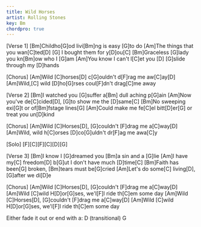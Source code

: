 ```yaml
---
title: Wild Horses
artist: Rolling Stones
key: Bm
chordpro: true
---
```

[Verse 1]
[Bm]Childho[G]od livi[Bm]ng is easy [G]to do
[Am]The things that you wan[C]ted[D]   [G]  I bought them for y[D]ou[C]
[Bm]Graceless [G]lady you kn[Bm]ow who I [G]am
[Am]You know I can't l[C]et you [D]  [G]slide through my [D]hands

[Chorus]
[Am]Wild [C]horses[D] c[G]ouldn't d[F]rag me aw[C]ay[D]
[Am]Wild,[C] wild [D]ho[G]rses coul[F]dn't drag[C]me away

[Verse 2]
[Bm]I watched you [G]suffer a[Bm] dull aching p[G]ain
[Am]Now you've de[C]cided[D], [G]to show me the [D]same[C]
[Bm]No sweeping exi[G]t or of[Bm]fstage lines[G]
[Am]Could make me fe[C]el bitt[D]er[G] or treat you un[D]kind

[Chorus]
[Am]Wild [C]Horses[D], [G]couldn't [F]drag me a[C]way[D]
[Am]Wild, wild h[C]orses [D]co[G]uldn't dr[F]ag me awa[C]y

[Solo]
[F][C][F][C][D][G]

[Verse 3]
[Bm]I know I [G]dreamed you [Bm]a sin and a [G]lie
[Am]I have my[C] freedom[D] b[G]ut I don't have much [D]time[C]
[Bm]Faith has been[G] broken, [Bm]tears must be[G]cried
[Am]Let's do some[C] living[D], [G]after we di[D]e

[Chorus]
[Am]Wild [C]Horses[D], [G]couldn't [F]drag me a[C]way[D]
[Am]Wild [C]wild H[D]or[G]ses, we'l[F]l ride th[C]em some day
[Am]Wild [C]Horses[D], [G]couldn't [F]drag me a[C]way[D]
[Am]Wild [C]wild H[D]or[G]ses, we'l[F]l ride th[C]em some day

Either fade it out or end with a: D (transitional) G
